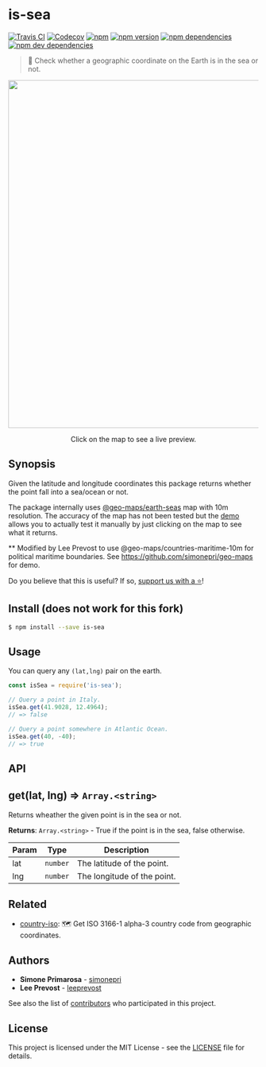 # is-sea
[![Travis CI](https://travis-ci.org/simonepri/is-sea.svg?branch=master)](https://travis-ci.org/simonepri/is-sea) [![Codecov](https://img.shields.io/codecov/c/github/simonepri/is-sea/master.svg)](https://codecov.io/gh/simonepri/is-sea) [![npm](https://img.shields.io/npm/dm/is-sea.svg)](https://www.npmjs.com/package/is-sea) [![npm version](https://img.shields.io/npm/v/is-sea.svg)](https://www.npmjs.com/package/is-sea) [![npm dependencies](https://david-dm.org/simonepri/is-sea.svg)](https://david-dm.org/simonepri/is-sea) [![npm dev dependencies](https://david-dm.org/simonepri/is-sea/dev-status.svg)](https://david-dm.org/simonepri/is-sea#info=devDependencies)
> 🌊 Check whether a geographic coordinate on the Earth is in the sea or not.

<p align="center">
  <a href="http://simonepri.github.io/is-sea/"><img src="https://raw.githubusercontent.com/simonepri/is-sea/master/demo/index.png" width="700"/></a>
</p>

<p align="center">Click on the map to see a live preview.</p>

## Synopsis
Given the latitude and longitude coordinates this package returns whether the point fall into a sea/ocean or not.

The package internally uses [@geo-maps/earth-seas](https://github.com/simonepri/geo-maps/blob/master/info/earth-seas.md) map with 10m resolution.
The accuracy of the map has not been tested but the [demo](http://simonepri.github.io/is-sea/) allows you to actually test it manually by just clicking on the map to see what it returns.

** Modified by Lee Prevost to use @geo-maps/countries-maritime-10m for political maritime boundaries.
See https://github.com/simonepri/geo-maps for demo.

Do you believe that this is useful? If so, <a href="#start-of-content">support us with a ⭐️</a>!

## Install  (does not work for this fork)
```bash
$ npm install --save is-sea
```

## Usage
You can query any `(lat,lng)` pair on the earth.

```javascript
const isSea = require('is-sea');

// Query a point in Italy.
isSea.get(41.9028, 12.4964);
// => false

// Query a point somewhere in Atlantic Ocean.
isSea.get(40, -40);
// => true
```

## API
## get(lat, lng) ⇒ <code>Array.&lt;string&gt;</code>
Returns wheather the given point is in the sea or not.

**Returns**: <code>Array.&lt;string&gt;</code> - True if the point is in the sea, false otherwise.

| Param | Type | Description |
| --- | --- | --- |
| lat | <code>number</code> | The latitude of the point. |
| lng | <code>number</code> | The longitude of the point. |

## Related
* [country-iso](https://github.com/simonepri/country-iso): 🗺 Get ISO 3166-1 alpha-3 country code from geographic coordinates.

## Authors
* **Simone Primarosa** - [simonepri](https://github.com/simonepri)
* **Lee Prevost** - [leeprevost](https://github.com/leeprevost)

See also the list of [contributors](https://github.com/simonepri/is-sea/contributors) who participated in this project.

## License
This project is licensed under the MIT License - see the [LICENSE](LICENSE) file for details.

